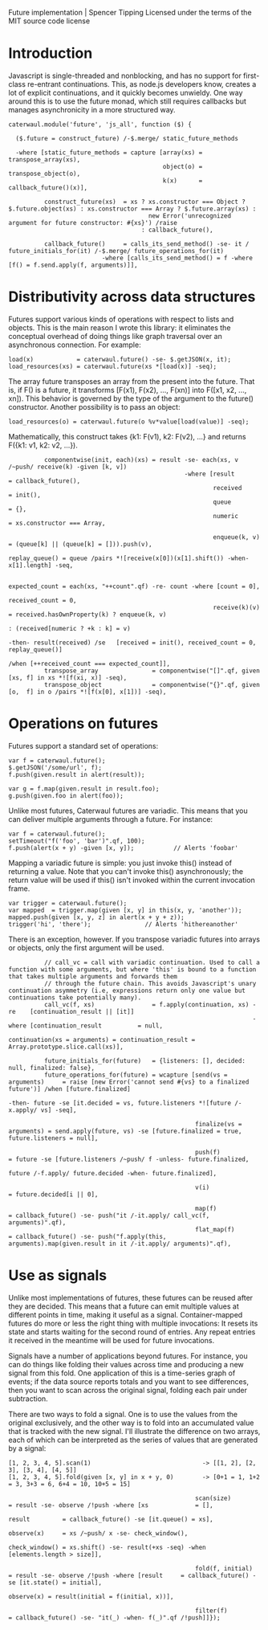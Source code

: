 Future implementation | Spencer Tipping
Licensed under the terms of the MIT source code license

# Introduction

Javascript is single-threaded and nonblocking, and has no support for first-class re-entrant continuations. This, as node.js developers know, creates a lot of explicit continuations, and it
quickly becomes unwieldy. One way around this is to use the future monad, which still requires callbacks but manages asynchronicity in a more structured way.

    caterwaul.module('future', 'js_all', function ($) {

      ($.future = construct_future) /-$.merge/ static_future_methods

      -where [static_future_methods = capture [array(xs) = transpose_array(xs),
                                               object(o) = transpose_object(o),
                                               k(x)      = callback_future()(x)],

              construct_future(xs)  = xs ? xs.constructor === Object ? $.future.object(xs) : xs.constructor === Array ? $.future.array(xs) :
                                           new Error('unrecognized argument for future constructor: #{xs}') /raise
                                         : callback_future(),

              callback_future()     = calls_its_send_method() -se- it / future_initials_for(it) /-$.merge/ future_operations_for(it)
                              -where [calls_its_send_method() = f -where [f() = f.send.apply(f, arguments)]],

# Distributivity across data structures

Futures support various kinds of operations with respect to lists and objects. This is the main reason I wrote this library: it eliminates the conceptual overhead of doing things like graph
traversal over an asynchronous connection. For example:

    load(x)            = caterwaul.future() -se- $.getJSON(x, it);
    load_resources(xs) = caterwaul.future(xs *[load(x)] -seq);

The array future transposes an array from the present into the future. That is, if F() is a future, it transforms [F(x1), F(x2), ..., F(xn)] into F([x1, x2, ..., xn]). This behavior is
governed by the type of the argument to the future() constructor. Another possibility is to pass an object:

    load_resources(o) = caterwaul.future(o %v*value[load(value)] -seq);

Mathematically, this construct takes {k1: F(v1), k2: F(v2), ...} and returns F({k1: v1, k2: v2, ...}).

              componentwise(init, each)(xs) = result -se- each(xs, v /~push/ receive(k) -given [k, v])
                                                     -where [result         = callback_future(),
                                                             received       = init(),
                                                             queue          = {},
                                                             numeric        = xs.constructor === Array,

                                                             enqueue(k, v)  = (queue[k] || (queue[k] = [])).push(v),
                                                             replay_queue() = queue /pairs *![receive(x[0])(x[1].shift()) -when- x[1].length] -seq,

                                                             expected_count = each(xs, "++count".qf) -re- count -where [count = 0],
                                                             received_count = 0,
                                                             receive(k)(v)  = received.hasOwnProperty(k) ? enqueue(k, v)
                                                                                                         : (received[numeric ? +k : k] = v)
                                                                                                           -then- result(received) /se   [received = init(), received_count = 0, replay_queue()]
                                                                                                                                   /when [++received_count === expected_count]],
              transpose_array               = componentwise("[]".qf, given [xs, f] in xs *![f(xi, x)] -seq),
              transpose_object              = componentwise("{}".qf, given [o,  f] in o /pairs *![f(x[0], x[1])] -seq),

# Operations on futures

Futures support a standard set of operations:

    var f = caterwaul.future();
    $.getJSON('/some/url', f);
    f.push(given.result in alert(result));

    var g = f.map(given.result in result.foo);
    g.push(given.foo in alert(foo));

Unlike most futures, Caterwaul futures are variadic. This means that you can deliver multiple arguments through a future. For instance:

    var f = caterwaul.future();
    setTimeout("f('foo', 'bar')".qf, 100);
    f.push(alert(x + y) -given [x, y]);           // Alerts 'foobar'

Mapping a variadic future is simple: you just invoke this() instead of returning a value. Note that you can't invoke this() asynchronously; the return value will be used if this() isn't
invoked within the current invocation frame.

    var trigger = caterwaul.future();
    var mapped  = trigger.map(given [x, y] in this(x, y, 'another'));
    mapped.push(given [x, y, z] in alert(x + y + z));
    trigger('hi', 'there');               // Alerts 'hithereanother'

There is an exception, however. If you transpose variadic futures into arrays or objects, only the first argument will be used.

              // call_vc = call with variadic continuation. Used to call a function with some arguments, but where 'this' is bound to a function that takes multiple arguments and forwards them
              // through the future chain. This avoids Javascript's unary continuation asymmetry (i.e, expressions return only one value but continuations take potentially many).
              call_vc(f, xs)                = f.apply(continuation, xs) -re    [continuation_result || [it]]
                                                                        -where [continuation_result          = null,
                                                                                continuation(xs = arguments) = continuation_result = Array.prototype.slice.call(xs)],

              future_initials_for(future)   = {listeners: [], decided: null, finalized: false},
              future_operations_for(future) = wcapture [send(vs = arguments)     = raise [new Error('cannot send #{vs} to a finalized future')] /when [future.finalized]
                                                                                   -then- future -se [it.decided = vs, future.listeners *![future /-x.apply/ vs] -seq],

                                                        finalize(vs = arguments) = send.apply(future, vs) -se [future.finalized = true, future.listeners = null],

                                                        push(f)                  = future -se [future.listeners /~push/ f -unless- future.finalized,
                                                                                               future /-f.apply/ future.decided -when- future.finalized],

                                                        v(i)                     = future.decided[i || 0],

                                                        map(f)                   = callback_future() -se- push("it /-it.apply/ call_vc(f, arguments)".qf),
                                                        flat_map(f)              = callback_future() -se- push("f.apply(this, arguments).map(given.result in it /-it.apply/ arguments)".qf),

# Use as signals

Unlike most implementations of futures, these futures can be reused after they are decided. This means that a future can emit multiple values at different points in time, making it useful as a
signal. Container-mapped futures do more or less the right thing with multiple invocations: It resets its state and starts waiting for the second round of entries. Any repeat entries it
received in the meantime will be used for future invocations.

Signals have a number of applications beyond futures. For instance, you can do things like folding their values across time and producing a new signal from this fold. One application of this
is a time-series graph of events; if the data source reports totals and you want to see differences, then you want to scan across the original signal, folding each pair under subtraction.

There are two ways to fold a signal. One is to use the values from the original exclusively, and the other way is to fold into an accumulated value that is tracked with the new signal. I'll
illustrate the difference on two arrays, each of which can be interpreted as the series of values that are generated by a signal:

    [1, 2, 3, 4, 5].scan(1)                               -> [[1, 2], [2, 3], [3, 4], [4, 5]]
    [1, 2, 3, 4, 5].fold(given [x, y] in x + y, 0)        -> [0+1 = 1, 1+2 = 3, 3+3 = 6, 6+4 = 10, 10+5 = 15]

                                                        scan(size)           = result -se- observe /!push -where [xs             = [],
                                                                                                                  result         = callback_future() -se [it.queue() = xs],
                                                                                                                  observe(x)     = xs /~push/ x -se- check_window(),
                                                                                                                  check_window() = xs.shift() -se- result(+xs -seq) -when [elements.length > size]],

                                                        fold(f, initial)     = result -se- observe /!push -where [result     = callback_future() -se [it.state() = initial],
                                                                                                                  observe(x) = result(initial = f(initial, x))],

                                                        filter(f)            = callback_future() -se- "it(_) -when- f(_)".qf /!push]]});